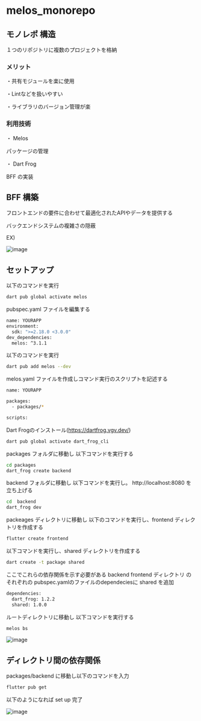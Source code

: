 # melos_monorepo

## モノレポ 構造
１つのリポジトリに複数のプロジェクトを格納

### メリット
・共有モジュールを楽に使用

・Lintなどを扱いやすい

・ライブラリのバージョン管理が楽

### 利用技術
・ Melos


パッケージの管理

・ Dart Frog


BFF の実装





## BFF 構築
フロントエンドの要件に合わせて最適化されたAPIやデータを提供する


バックエンドシステムの複雑さの隠蔽

EX)


![image](https://github.com/rensawamo/melos_monorepo/assets/106803080/c13118bf-8acd-442d-8f27-4032a03521a8)




## セットアップ
以下のコマンドを実行
```sh
dart pub global activate melos
```

pubspec.yaml ファイルを編集する
```sh
name: YOURAPP
environment:
  sdk: ">=2.18.0 <3.0.0"
dev_dependencies:
  melos: ^3.1.1
```

以下のコマンドを実行
```sh
dart pub add melos --dev
```

melos.yaml ファイルを作成しコマンド実行のスクリプトを記述する
```sh
name: YOURAPP

packages:
  - packages/*

scripts:

```

Dart Frogのインストール(https://dartfrog.vgv.dev/)
```sh
dart pub global activate dart_frog_cli
```

packages フォルダに移動し 以下コマンドを実行する
```sh
cd packages
dart_frog create backend
```

backend フォルダに移動し 以下コマンドを実行し。  http://localhost:8080 を立ち上げる
```sh
cd  backend 
dart_frog dev
```

packeages ディレクトリに移動し 以下のコマンドを実行し、frontend ディレクトリを作成する
```sh
flutter create frontend
```


以下コマンドを実行し、shared ディレクトリを作成する
```sh
dart create -t package shared
```

ここでこれらの依存関係を示す必要がある
backend frontend ディレクトリ のそれぞれの pubspec.yamlのファイルのdependeciesに shared を追加
```sh
dependencies:
  dart_frog: 1.2.2
  shared: 1.0.0
```

ルートディレクトリに移動し 以下コマンドを実行する
```sh
melos bs
``` 


![image](https://github.com/rensawamo/melos_monorepo/assets/106803080/e721af7c-83b3-430f-a6db-e77a6d8dd27f)




## ディレクトリ間の依存関係
packages/backend に移動し以下のコマンドを入力
```sh
flutter pub get 
```


以下のようになれば set up 完了


![image](https://github.com/rensawamo/melos_monorepo/assets/106803080/dd3f2661-c625-4afc-9507-2f8ac3ffa00b)
















